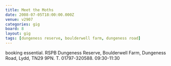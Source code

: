 ```yaml
---
title: Meet the Moths
date: 2008-07-05T18:00:00.000Z
venue: v2907
categories: gig
board: 8
layout: gig
tags: [dungeness reserve, boulderwell farm, dungeness road]
---
```

booking essential.  RSPB Dungeness Reserve, Boulderwell Farm, Dungeness Road, Lydd, TN29 9PN.  T. 01797-320588.    09:30-11:30